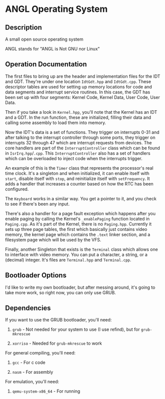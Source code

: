 # ANGL Operating System

## Description

A small open source operating system

ANGL stands for "ANGL is Not GNU nor Linux"

## Operation Documentation

The first files to bring up are the header and implementation files for the IDT and GDT. They're under one location `IdtGdt.hpp` and `IdtGdt.cpp`. These descriptor tables are used for setting up memory locations for code and data segments and interrupt service routines. In this case, the GDT has been set up with four segments: Kernel Code, Kernel Data, User Code, User Data.

Then if you take a look in `Kernel.hpp`, you'll note that the Kernel has an IDT and a GDT. In the run function, these are initialized, filling their data and calling some assembly to load them into memory.

Now the IDT's data is a set of functions. They trigger on interrupts 0-31 and after talking to the interrupt controller through some ports, they trigger on interrupts 32 through 47 which are interrupt requests from devices. The core handlers are part of the `InterruptController` class which can be found in `IsrIrq.hpp`/`.cpp`. This `InterruptController` also has a set of handlers which can be overloaded to inject code when the interrupts trigger.

An example of this is the `Timer` class that represents the processor's real time clock. It's a singleton and when initialized, it can enable itself with `start`, disable itself with `stop`, and reinitialize itself with `setFrequency`. It adds a handler that increases a counter based on how the RTC has been configured.

The `Keyboard` works in a similar way. You get a pointer to it, and you check to see if there's been any input.

There's also a handler for a page fault exception which happens after you enable paging by calling the Kernel's `_enablePaging` function located in `Paging.cpp`. As it's part of the Kernel, there is no `Paging.hpp`. Currently it sets up three page tables, the first which basically just contains video memory, the kernel page which contains the `.text` linker section, and a filesystem page which will be used by the VFS.

Finally, another Singleton that exists is the `Terminal` class which allows one to interface with video memory. You can put a character, a string, or a (decimal) integer. It's files are `Terminal.hpp` and `Terminal.cpp`.

## Bootloader Options

I'd like to write my own bootloader, but after messing around, it's going to take more work, so right now, you can only use GRUB.

## Dependencies

If you want to use the GRUB bootloader, you'll need:

 1. `grub` - Not needed for your system to use (I use refind), but for `grub-mkrescue`

 2. `xorriso` - Needed for `grub-mkrescue` to work

For general compiling, you'll need:

 1. `gcc` - For c code

 2. `nasm` - For assembly

For emulation, you'll need:

 1. `qemu-system-x86_64` - For running
